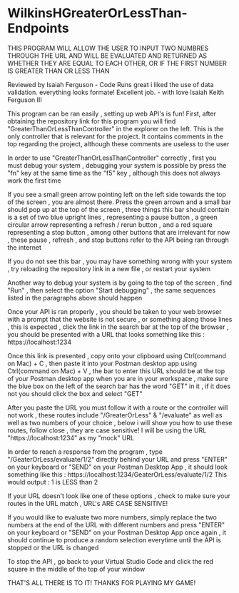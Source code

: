 # WilkinsHGreaterOrLessThan-Endpoints

THIS PROGRAM WILL ALLOW THE USER TO INPUT TWO NUMBRES THROUGH THE URL AND WILL BE EVALUATED AND RETURNED AS WHETHER THEY ARE EQUAL TO EACH OTHER, OR IF THE FIRST NUMBER IS GREATER THAN OR LESS THAN

Reviewed by Isaiah Ferguson - Code Runs great i liked the use of data validation. everything looks formate! Excellent job. - with love Isaiah Keith Ferguson III

This program can be ran easily , setting up web API's is fun! First, after obtaining the repository link for this program you will find "GreaterThanOrLessThanController" in the explorer on the left. This is the only controller that is relevant for the project. It contains comments in the top regarding the project, although these comments are useless to the user

In order to use "GreaterThanOrLessThanController" correctly , first you must debug your system , debugging your system is possible by press the "fn" key at the same time as the "f5" key , although this does not always work the first time

If you see a small green arrow pointing left on the left side towards the top of the screen , you are almost there. Press the green arrown and a small bar should pop up at the top of the screen , three things this bar should contain is a set of two blue upright lines , representing a pause button , a green circular arrow representing a refresh / rerun button , and a red square representing a stop button , among other buttons that are irrelevant for now , these pause , refresh , and stop buttons refer to the API being ran through the internet

If you do not see this bar , you may have something wrong with your system , try reloading the repository link in a new file , or restart your system

Another way to debug your system is by going to the top of the screen , find "Run" , then select the option "Start debugging" , the same sequences listed in the paragraphs above should happen

Once your API is ran properly , you should be taken to your web browser with a prompt that the website is not secure , or something along those lines , this is expected , click the link in the search bar at the top of the browser , you should be presented with a URL that looks something like this : https://localhost:1234

Once this link is presented , copy onto your clipboard using Ctrl(command on Mac) + C , then paste it into your Postman desktop app using Ctrl(command on Mac) + V , the bar to enter this URL should be at the top of your Postman desktop app when you are in your workspace , make sure the blue box on the left of the search bar has the word "GET" in it , if it does not you should click the box and select "GET"

After you paste the URL you must follow it with a route or the controller will not work , these routes include "/GreaterOrLess" & "/evaluate" as well as well as two numbers of your choice , below i will show you how to use these routes, follow close , they are case sensitive! I will be using the URL "https://localhost:1234" as my "mock" URL

In order to reach a response from the program , type "/GeaterOrLess/evaluate/1/2" directly behind your URL and press "ENTER" on your keyboard or "SEND" on your Postman Desktop App , it should look something like this : https://localhost:1234/GeaterOrLess/evaluate/1/2
This would output : 1 is LESS than 2

If your URL doesn't look like one of these options , check to make sure your routes in the URL match , URL's ARE CASE SENSITIVE!

If you would like to evaluate two more numbers, simply replace the two numbers at the end of the URL with different numbers and press "ENTER" on your keyboard or "SEND" on your Postman Desktop App once again , it should continue to produce a random selection everytime until the API is stopped or the URL is changed

To stop the API , go back to your Virtual Studio Code and click the red square in the middle of the top of your window

THAT'S ALL THERE IS TO IT! THANKS FOR PLAYING MY GAME!
